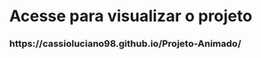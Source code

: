 <h1>Acesse para visualizar o projeto</h1>
<h3>https://cassioluciano98.github.io/Projeto-Animado/</h3>
